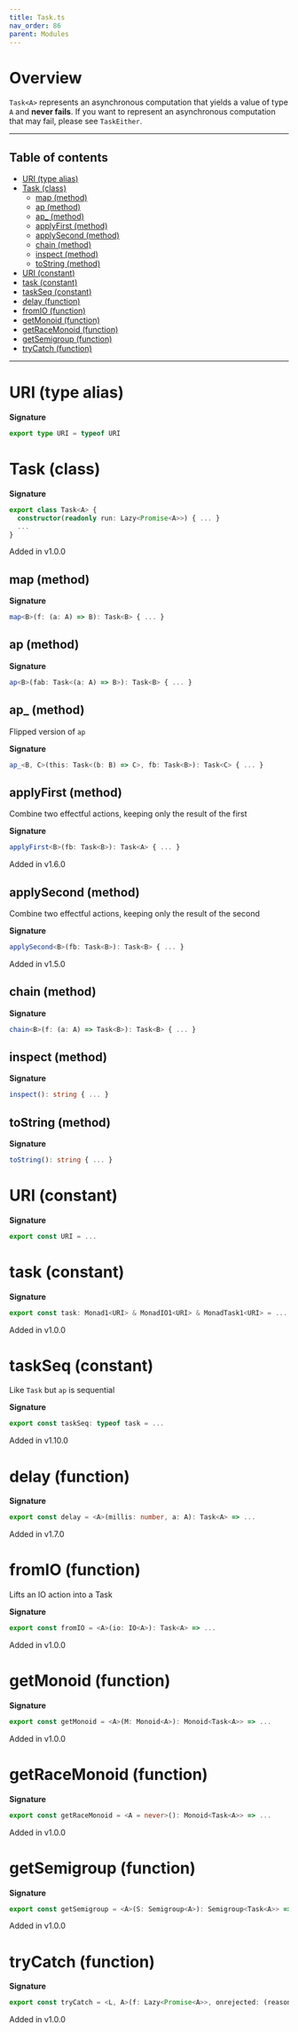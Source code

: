 ```yaml
---
title: Task.ts
nav_order: 86
parent: Modules
---
```


# Overview

`Task<A>` represents an asynchronous computation that yields a value of type `A` and **never fails**.
If you want to represent an asynchronous computation that may fail, please see `TaskEither`.

---

<h2 class="text-delta">Table of contents</h2>

- [URI (type alias)](#uri-type-alias)
- [Task (class)](#task-class)
  - [map (method)](#map-method)
  - [ap (method)](#ap-method)
  - [ap\_ (method)](#ap_-method)
  - [applyFirst (method)](#applyfirst-method)
  - [applySecond (method)](#applysecond-method)
  - [chain (method)](#chain-method)
  - [inspect (method)](#inspect-method)
  - [toString (method)](#tostring-method)
- [URI (constant)](#uri-constant)
- [task (constant)](#task-constant)
- [taskSeq (constant)](#taskseq-constant)
- [delay (function)](#delay-function)
- [fromIO (function)](#fromio-function)
- [getMonoid (function)](#getmonoid-function)
- [getRaceMonoid (function)](#getracemonoid-function)
- [getSemigroup (function)](#getsemigroup-function)
- [tryCatch (function)](#trycatch-function)

---

# URI (type alias)

**Signature**

```ts
export type URI = typeof URI
```

# Task (class)

**Signature**

```ts
export class Task<A> {
  constructor(readonly run: Lazy<Promise<A>>) { ... }
  ...
}
```

Added in v1.0.0

## map (method)

**Signature**

```ts
map<B>(f: (a: A) => B): Task<B> { ... }
```

## ap (method)

**Signature**

```ts
ap<B>(fab: Task<(a: A) => B>): Task<B> { ... }
```

## ap\_ (method)

Flipped version of `ap`

**Signature**

```ts
ap_<B, C>(this: Task<(b: B) => C>, fb: Task<B>): Task<C> { ... }
```

## applyFirst (method)

Combine two effectful actions, keeping only the result of the first

**Signature**

```ts
applyFirst<B>(fb: Task<B>): Task<A> { ... }
```

Added in v1.6.0

## applySecond (method)

Combine two effectful actions, keeping only the result of the second

**Signature**

```ts
applySecond<B>(fb: Task<B>): Task<B> { ... }
```

Added in v1.5.0

## chain (method)

**Signature**

```ts
chain<B>(f: (a: A) => Task<B>): Task<B> { ... }
```

## inspect (method)

**Signature**

```ts
inspect(): string { ... }
```

## toString (method)

**Signature**

```ts
toString(): string { ... }
```

# URI (constant)

**Signature**

```ts
export const URI = ...
```

# task (constant)

**Signature**

```ts
export const task: Monad1<URI> & MonadIO1<URI> & MonadTask1<URI> = ...
```

Added in v1.0.0

# taskSeq (constant)

Like `Task` but `ap` is sequential

**Signature**

```ts
export const taskSeq: typeof task = ...
```

Added in v1.10.0

# delay (function)

**Signature**

```ts
export const delay = <A>(millis: number, a: A): Task<A> => ...
```

Added in v1.7.0

# fromIO (function)

Lifts an IO action into a Task

**Signature**

```ts
export const fromIO = <A>(io: IO<A>): Task<A> => ...
```

Added in v1.0.0

# getMonoid (function)

**Signature**

```ts
export const getMonoid = <A>(M: Monoid<A>): Monoid<Task<A>> => ...
```

Added in v1.0.0

# getRaceMonoid (function)

**Signature**

```ts
export const getRaceMonoid = <A = never>(): Monoid<Task<A>> => ...
```

Added in v1.0.0

# getSemigroup (function)

**Signature**

```ts
export const getSemigroup = <A>(S: Semigroup<A>): Semigroup<Task<A>> => ...
```

Added in v1.0.0

# tryCatch (function)

**Signature**

```ts
export const tryCatch = <L, A>(f: Lazy<Promise<A>>, onrejected: (reason: unknown) => L): Task<Either<L, A>> => ...
```

Added in v1.0.0
